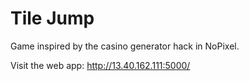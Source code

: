 # Tile Jump
Game inspired by the casino generator hack in NoPixel.

Visit the web app: http://13.40.162.111:5000/
